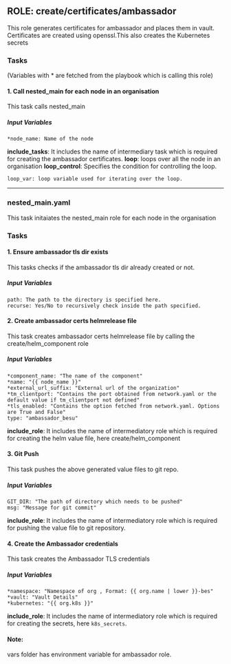 [//]: # (##############################################################################################)
[//]: # (Copyright Accenture. All Rights Reserved.)
[//]: # (SPDX-License-Identifier: Apache-2.0)
[//]: # (##############################################################################################)

## ROLE: create/certificates/ambassador
This role generates certificates for ambassador and places them in vault. Certificates are created using openssl.This also creates the Kubernetes secrets

### Tasks
(Variables with * are fetched from the playbook which is calling this role)
#### 1. Call nested_main for each node in an organisation
This task calls nested_main
##### Input Variables
    *node_name: Name of the node
**include_tasks**: It includes the name of intermediary task which is required for creating the ambassador certificates.
**loop**: loops over all the node in an organisation
**loop_control**: Specifies the condition for controlling the loop.

    loop_var: loop variable used for iterating over the loop.

---------------

### nested_main.yaml
This task initaiates the nested_main role for each node in the organisation
### Tasks
#### 1. Ensure ambassador tls dir exists
This tasks checks if the ambassador tls dir already created or not.
##### Input Variables

    path: The path to the directory is specified here.
    recurse: Yes/No to recursively check inside the path specified.

#### 2. Create ambassador certs helmrelease file
This task creates ambassador certs helmrelease file by calling the create/helm_component role
##### Input Variables

    *component_name: "The name of the component"
    *name: "{{ node_name }}"
    *external_url_suffix: "External url of the organization"
    *tm_clientport: "Contains the port obtained from network.yaml or the default value if tm_clientport not defined"
    *tls_enabled: "Contains the option fetched from network.yaml. Options are True and False"
    type: "ambassador_besu"

**include_role**: It includes the name of intermediatory role which is required for creating the helm value file, here create/helm_component

#### 3. Git Push
This task pushes the above generated value files to git repo.
##### Input Variables
    GIT_DIR: "The path of directory which needs to be pushed"
    msg: "Message for git commit"
**include_role**: It includes the name of intermediatory role which is required for pushing  the value file to git repository.

#### 4. Create the Ambassador credentials
This task creates the Ambassador TLS credentials
##### Input Variables
    *namespace: "Namespace of org , Format: {{ org.name | lower }}-bes"
    *vault: "Vault Details"
    *kubernetes: "{{ org.k8s }}"
**include_role**: It includes the name of intermediatory role which is required for creating the secrets, here `k8s_secrets`.

#### Note: 
vars folder has environment variable for ambassador role.

